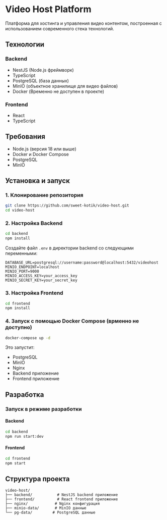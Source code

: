 # Video Host Platform

Платформа для хостинга и управления видео контентом, построенная с использованием современного стека технологий.

## Технологии

### Backend
- NestJS (Node.js фреймворк)
- TypeScript
- PostgreSQL (база данных)
- MinIO (объектное хранилище для видео файлов)
- Docker (Временно не доступен в проекте)

### Frontend
- React
- TypeScript

## Требования

- Node.js (версия 18 или выше)
- Docker и Docker Compose
- PostgreSQL
- MinIO

## Установка и запуск

### 1. Клонирование репозитория
```bash
git clone https://github.com/sweet-kotik/video-host.git
cd video-host
```

### 2. Настройка Backend

```bash
cd backend
npm install
```

Создайте файл `.env` в директории backend со следующими переменными:
```env
DATABASE_URL=postgresql://username:password@localhost:5432/videohost
MINIO_ENDPOINT=localhost
MINIO_PORT=9000
MINIO_ACCESS_KEY=your_access_key
MINIO_SECRET_KEY=your_secret_key
```

### 3. Настройка Frontend

```bash
cd frontend
npm install
```

### 4. Запуск с помощью Docker Compose (врменно не доступно)

```bash
docker-compose up -d
```

Это запустит:
- PostgreSQL
- MinIO
- Nginx
- Backend приложение
- Frontend приложение

## Разработка

### Запуск в режиме разработки

#### Backend
```bash
cd backend
npm run start:dev
```

#### Frontend
```bash
cd frontend
npm start
```

## Структура проекта

```
video-host/
├── backend/           # NestJS backend приложение
├── frontend/          # React frontend приложение
├── nginx/            # Nginx конфигурация
├── minio-data/       # MinIO данные
└── pg-data/         # PostgreSQL данные
```



